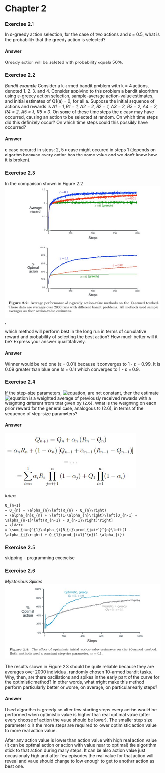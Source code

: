 # Chapter 2

### Exercise 2.1
In ε-greedy action selection, for the case of two actions and ε = 0.5, what is
the probability that the greedy action is selected?
#### Answer
Greedy action will be seleted with probability equals 50%.

### Exercise 2.2
*Bandit example* Consider a k-armed bandit problem with k = 4 actions,
denoted 1, 2, 3, and 4. Consider applying to this problem a bandit algorithm using
ε-greedy action selection, sample-average action-value estimates, and initial estimates
of Q1(a) = 0, for all a. Suppose the initial sequence of actions and rewards is *A1 = 1,
R1 = 1, A2 = 2, R2 = 1, A3 = 2, R3 = 2, A4 = 2, R4 = 2, A5 = 3, R5 = 0*. On some
of these time steps the ε case may have occurred, causing an action to be selected at
random. On which time steps did this definitely occur? On which time steps could this
possibly have occurred?
#### Answer
ε case occured in steps: 2, 5
ε case might occured in steps 1 (depends on algoritm because every action has the same value and we don't know how it is broken).

### Exercise 2.3
In the comparison shown in Figure 2.2 ![Figure 2.2](assets/figure-002_2.jpg), 

which method will perform best in
the long run in terms of cumulative reward and probability of selecting the best action?
How much better will it be? Express your answer quantitatively.
#### Answer
Winner would be red one (ε = 0.01) because it converges to 1 - ε = 0.99. It is 0.09 greater than blue one (ε = 0.1) which converges to 1 - ε = 0.9.

### Exercise 2.4
If the step-size parameters, ![equation](http://latex.codecogs.com/svg.latex?\alpha_{n}), are not constant, then the estimate ![equation](http://latex.codecogs.com/svg.latex?Q_{n}) is a weighted average of previously received rewards with a weighting different from that given by (2.6). What is the weighting on each prior reward for the general case, analogous to (2.6), in terms of the sequence of step-size parameters?
#### Answer
![Figure 2.2](assets/answer-002_4_01.jpg)

*latex:*

```
Q_{n+1} 
= Q_{n} + \alpha_{n}\left(R_{n} - Q_{n}\right)
= \alpha_{n}R_{n} + \left(1-\alpha_{n}\right)\left[Q_{n-1} + \alpha_{n-1}\left(R_{n-1} - Q_{n-1}\right)\right] 
= \ldots 
= \sum_{i=n}^{1}\alpha_{i}R_{i}\prod_{j=i+1}^{n}\left(1 - \alpha_{j}\right) + Q_{1}\prod_{i=1}^{n}(1-\alpha_{i})
```


### Exercise 2.5
skipping - programming excercise


### Exercise 2.6
*Mysterious Spikes* ![Figure 2.3](assets/figure-002_3.jpg) 

The results shown in Figure 2.3 should be quite reliable
because they are averages over 2000 individual, randomly chosen 10-armed bandit tasks.
Why, then, are there oscillations and spikes in the early part of the curve for the optimistic
method? In other words, what might make this method perform particularly better or
worse, on average, on particular early steps?
#### Answer
Used algorithm is greedy so after few starting steps every action would be performed when optimistic value is higher than real optimal value (after every choose of action the value should be lower). The smaller step size parameter α is the more steps are required to lower optimistic action value to more real action value.

After any action value is lower than action value with high real action value (it can be optimal action or action with value near to optimal) the algorithm stick to that action during many steps. It can be also action value just occasionaly high and after few episodes the real value for that action will reveal and value should change to low enough to get to another action as best one.
